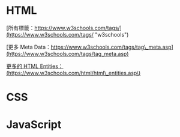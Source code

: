 # HTML

[所有標籤：https://www.w3schools.com/tags/](https://www.w3schools.com/tags/ "w3schools")

[更多 Meta Data：https://www.w3schools.com/tags/tag\_meta.asp](https://www.w3schools.com/tags/tag_meta.asp)  

[更多的 HTML Entities：\(https://www.w3schools.com/html/html\_entities.asp\)](https://www.w3schools.com/html/html_entities.asp)

# CSS

# JavaScript



